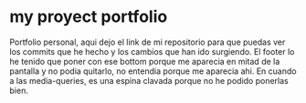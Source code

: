 # my proyect portfolio
 Portfolio personal, aqui dejo el link de mi repositorio para que puedas ver los commits que he hecho y los cambios que han ido surgiendo. El footer lo he tenido que poner con ese bottom porque me aparecia en mitad de la pantalla y no podia quitarlo, no entendia porque me aparecia ahi. 
 En cuando a las media-queries, es una espina clavada porque no he podido ponerlas bien. 
